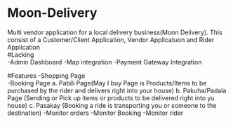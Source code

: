 # Moon-Delivery

Multi vendor application for a local delivery business(Moon Delivery). This consist of a Customer/Client Application, Vendor Applicatuon and Rider Application
<br>
#Lacking<br>
-Admin Dashboard
-Map integration
-Payment Gateway Integration

#Features
-Shopping Page<br>
-Booking Page
  a. Pabili Page(May I buy Page is Products/Items to be purchased by the rider and delivers right into your house)
  b. Pakuha/Padala Page (Sending or Pick up items or products to be delivered right into yu house)
  c. Pasakay (Booking a ride is transporting you or someone to the destination)
-Monitor orders
-Monitor Booking
-Monitor rider
